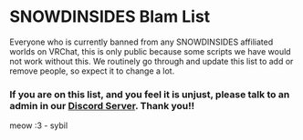 # SNOWDINSIDES Blam List

Everyone who is currently banned from any SNOWDINSIDES affiliated worlds on VRChat, this is only public because some scripts we have would not work without this. 
We routinely go through and update this list to add or remove people, so expect it to change a lot.

### If you are on this list, and you feel it is unjust, please talk to an admin in our [Discord Server](https://discord.gg/snowdin). Thank you!!

meow :3 - sybil
